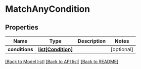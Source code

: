 # MatchAnyCondition

## Properties
Name | Type | Description | Notes
------------ | ------------- | ------------- | -------------
**conditions** | [**list[Condition]**](Condition.md) |  | [optional] 

[[Back to Model list]](../README.md#documentation-for-models) [[Back to API list]](../README.md#documentation-for-api-endpoints) [[Back to README]](../README.md)


